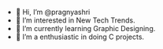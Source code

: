 - 👋 Hi, I’m @pragnyashri
- 👀 I’m interested in New Tech Trends.
- 🌱 I’m currently learning Graphic Designing.
- 💞️ I’m a enthusiastic in doing C projects.


<!---
pragnyashri/pragnyashri is a ✨ special ✨ repository because its `README.md` (this file) appears on your GitHub profile.
You can click the Preview link to take a look at your changes.
--->
